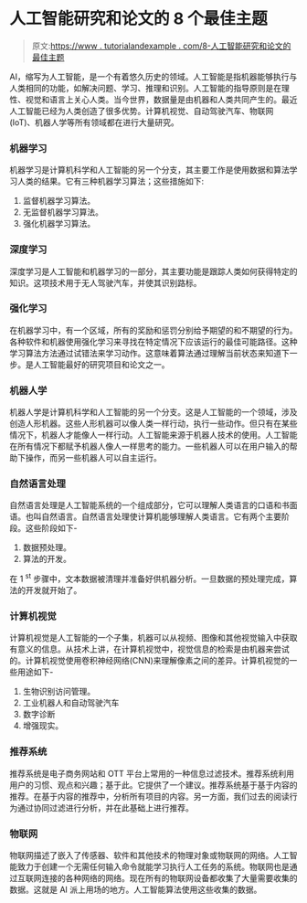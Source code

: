 # 人工智能研究和论文的 8 个最佳主题

> 原文:[https://www . tutorialandexample . com/8-人工智能研究和论文的最佳主题](https://www.tutorialandexample.com/8-best-topics-for-research-and-thesis-in-artificial-intelligence)

AI，缩写为人工智能，是一个有着悠久历史的领域。人工智能是指机器能够执行与人类相同的功能，如解决问题、学习、推理和识别。人工智能的指导原则是在理性、视觉和语言上关心人类。当今世界，数据量是由机器和人类共同产生的。最近人工智能已经为人类创造了很多优势。计算机视觉、自动驾驶汽车、物联网(IoT)、机器人学等所有领域都在进行大量研究。

### 机器学习

机器学习是计算机科学和人工智能的另一个分支，其主要工作是使用数据和算法学习人类的结果。它有三种机器学习算法；这些措施如下:

1.  监督机器学习算法。
2.  无监督机器学习算法。
3.  强化机器学习算法。

### 深度学习

深度学习是人工智能和机器学习的一部分，其主要功能是跟踪人类如何获得特定的知识。这项技术用于无人驾驶汽车，并使其识别路标。

### 强化学习

在机器学习中，有一个区域，所有的奖励和惩罚分别给予期望的和不期望的行为。各种软件和机器使用强化学习来寻找在特定情况下应该运行的最佳可能路径。这种学习算法方法通过试错法来学习动作。这意味着算法通过理解当前状态来知道下一步。是人工智能最好的研究项目和论文之一。

### 机器人学

机器人学是计算机科学和人工智能的另一个分支。这是人工智能的一个领域，涉及创造人形机器。这些人形机器可以像人类一样行动，执行一些动作。但只有在某些情况下，机器人才能像人一样行动。人工智能来源于机器人技术的使用。人工智能在所有情况下都赋予机器人像人一样思考的能力。一些机器人可以在用户输入的帮助下操作，而另一些机器人可以自主运行。

### 自然语言处理

自然语言处理是人工智能系统的一个组成部分，它可以理解人类语言的口语和书面语。也叫自然语言。自然语言处理使计算机能够理解人类语言。它有两个主要阶段。这些阶段如下-

1.  数据预处理。
2.  算法的开发。

在 1 <sup>st</sup> 步骤中，文本数据被清理并准备好供机器分析。一旦数据的预处理完成，算法的开发就开始了。

### 计算机视觉

计算机视觉是人工智能的一个子集，机器可以从视频、图像和其他视觉输入中获取有意义的信息。从技术上讲，在计算机视觉中，视觉信息的检索是由机器来尝试的。计算机视觉使用卷积神经网络(CNN)来理解像素之间的差异。计算机视觉的一些用途如下-

1.  生物识别访问管理。
2.  工业机器人和自动驾驶汽车
3.  数字诊断
4.  增强现实。

### 推荐系统

推荐系统是电子商务网站和 OTT 平台上常用的一种信息过滤技术。推荐系统利用用户的习惯、观点和兴趣；基于此。它提供了一个建议。推荐系统基于基于内容的推荐。在基于内容的推荐中，分析所有项目的内容。另一方面，我们过去的阅读行为通过协同过滤进行分析，并在此基础上进行推荐。

### 物联网

物联网描述了嵌入了传感器、软件和其他技术的物理对象或物联网的网络。人工智能致力于创建一个无需任何输入命令就能学习执行人工任务的系统。物联网也是通过互联网连接的各种网络的网络。现在所有的物联网设备都收集了大量需要收集的数据。这就是 AI 派上用场的地方。人工智能算法使用这些收集的数据。